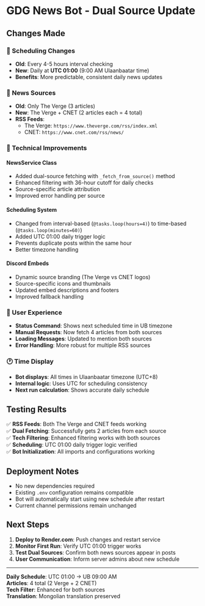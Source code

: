 # GDG News Bot - Dual Source Update

## Changes Made

### 📅 Scheduling Changes

- **Old**: Every 4-5 hours interval checking
- **New**: Daily at **UTC 01:00** (9:00 AM Ulaanbaatar time)
- **Benefits**: More predictable, consistent daily news updates

### 📰 News Sources

- **Old**: Only The Verge (3 articles)
- **New**: The Verge + CNET (2 articles each = 4 total)
- **RSS Feeds**:
  - The Verge: `https://www.theverge.com/rss/index.xml`
  - CNET: `https://www.cnet.com/rss/news/`

### 🔧 Technical Improvements

#### NewsService Class

- Added dual-source fetching with `_fetch_from_source()` method
- Enhanced filtering with 36-hour cutoff for daily checks
- Source-specific article attribution
- Improved error handling per source

#### Scheduling System

- Changed from interval-based (`@tasks.loop(hours=4)`) to time-based (`@tasks.loop(minutes=60)`)
- Added UTC 01:00 daily trigger logic
- Prevents duplicate posts within the same hour
- Better timezone handling

#### Discord Embeds

- Dynamic source branding (The Verge vs CNET logos)
- Source-specific icons and thumbnails
- Updated embed descriptions and footers
- Improved fallback handling

### 🎯 User Experience

- **Status Command**: Shows next scheduled time in UB timezone
- **Manual Requests**: Now fetch 4 articles from both sources
- **Loading Messages**: Updated to mention both sources
- **Error Handling**: More robust for multiple RSS sources

### 🕐 Time Display

- **Bot displays**: All times in Ulaanbaatar timezone (UTC+8)
- **Internal logic**: Uses UTC for scheduling consistency
- **Next run calculation**: Shows accurate daily schedule

## Testing Results

✅ **RSS Feeds**: Both The Verge and CNET feeds working  
✅ **Dual Fetching**: Successfully gets 2 articles from each source  
✅ **Tech Filtering**: Enhanced filtering works with both sources  
✅ **Scheduling**: UTC 01:00 daily trigger logic verified  
✅ **Bot Initialization**: All imports and configurations working

## Deployment Notes

- No new dependencies required
- Existing `.env` configuration remains compatible
- Bot will automatically start using new schedule after restart
- Current channel permissions remain unchanged

## Next Steps

1. **Deploy to Render.com**: Push changes and restart service
2. **Monitor First Run**: Verify UTC 01:00 trigger works
3. **Test Dual Sources**: Confirm both news sources appear in posts
4. **User Communication**: Inform server admins about new schedule

---

**Daily Schedule**: UTC 01:00 → UB 09:00 AM  
**Articles**: 4 total (2 Verge + 2 CNET)  
**Tech Filter**: Enhanced for both sources  
**Translation**: Mongolian translation preserved
